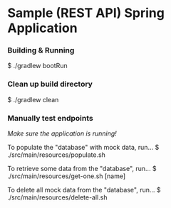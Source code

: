 # Sample (REST API) Spring Application


### Building & Running
$ ./gradlew bootRun


### Clean up build directory
$ ./gradlew clean


### Manually test endpoints
*Make sure the application is running!*


To populate the "database" with mock data, run...
$ ./src/main/resources/populate.sh


To retrieve some data from the "database", run...
$ ./src/main/resources/get-one.sh [name]


To delete all mock data from the "database", run...
$ ./src/main/resources/delete-all.sh

